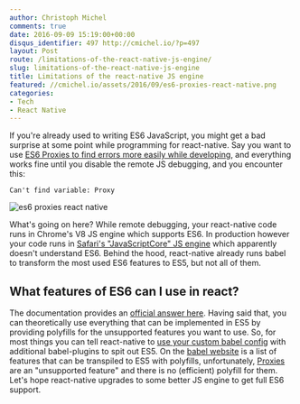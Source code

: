 ```yaml
---
author: Christoph Michel
comments: true
date: 2016-09-09 15:19:00+00:00
disqus_identifier: 497 http://cmichel.io/?p=497
layout: Post
route: /limitations-of-the-react-native-js-engine/
slug: limitations-of-the-react-native-js-engine
title: Limitations of the react-native JS engine
featured: //cmichel.io/assets/2016/09/es6-proxies-react-native.png
categories:
- Tech
- React Native
---
```

If you're already used to writing ES6 JavaScript, you might get a bad surprise at some point while programming for react-native. Say you want to use [ES6 Proxies to find errors more easily while developing](http://cmichel.io/using-actions-in-redux-the-correct-way/), and everything works fine until you disable the remote JS debugging, and you encounter this:

`Can't find variable: Proxy`

![es6 proxies react native](http://cmichel.io/assets/2016/09/es6-proxies-react-native.png)

What's going on here? While remote debugging, your react-native code runs in Chrome's V8 JS engine which supports ES6. In production however your code runs in [Safari's "JavaScriptCore" JS engine](https://facebook.github.io/react-native/docs/javascript-environment.html#javascript-runtime) which apparently doesn't understand ES6. Behind the hood, react-native already runs babel to transform the most used ES6 features to ES5, but not all of them.

## What features of ES6 can I use in react?
The documentation provides an [official answer here](https://facebook.github.io/react-native/docs/javascript-environment.html#content). Having said that, you can theoretically use everything that can be implemented in ES5 by providing polyfills for the unsupported features you want to use. So, for most things you can tell react-native to [use your custom babel config](https://www.npmjs.com/package/babel-preset-react-native) with additional babel-plugins to spit out ES5. On the [babel website](http://babeljs.io/docs/learn-es2015/) is a list of features that can be transpiled to ES5 with polyfills, unfortunately, [Proxies](https://babeljs.io/docs/learn-es2015/#proxies) are an "unsupported feature" and there is no (efficient) polyfill for them. Let's hope react-native upgrades to some better JS engine to get full ES6 support.
